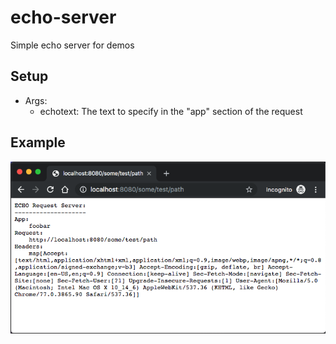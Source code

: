 # echo-server
Simple echo server for demos

## Setup
- Args:
  - echotext: The text to specify in the "app" section of the request
  
## Example

![example output](img/output.png)
